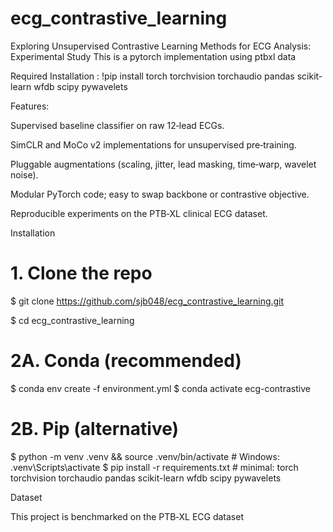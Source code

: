 
# ecg_contrastive_learning
Exploring Unsupervised Contrastive Learning Methods for ECG Analysis: Experimental Study
This is a pytorch implementation using ptbxl data

Required Installation :
!pip install torch torchvision torchaudio pandas scikit-learn wfdb scipy pywavelets



Features: 

  Supervised baseline classifier on raw 12‑lead ECGs.
  
  SimCLR and MoCo v2 implementations for unsupervised pre‑training.
  
  Pluggable augmentations (scaling, jitter, lead masking, time‑warp, wavelet noise).
  
  Modular PyTorch code; easy to swap backbone or contrastive objective.
  
  Reproducible experiments on the PTB‑XL clinical ECG dataset.

Installation

# 1. Clone the repo
$ git clone https://github.com/sjb048/ecg_contrastive_learning.git

$ cd ecg_contrastive_learning

# 2A. Conda (recommended)
$ conda env create -f environment.yml
$ conda activate ecg-contrastive

# 2B. Pip (alternative)
$ python -m venv .venv && source .venv/bin/activate   # Windows: .venv\Scripts\activate
$ pip install -r requirements.txt  # minimal: torch torchvision torchaudio pandas scikit-learn wfdb scipy pywavelets

Dataset

This project is benchmarked on the PTB‑XL ECG dataset

